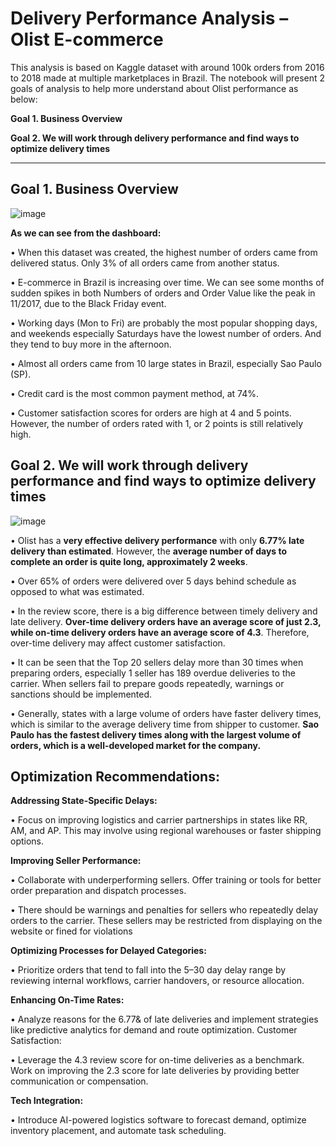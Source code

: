 # Delivery Performance Analysis – Olist E-commerce 

This analysis is based on Kaggle dataset with around 100k orders from 2016 to 2018 made at multiple marketplaces in Brazil. The notebook will present 2 goals of analysis to help more understand about Olist performance as below:

**Goal 1. Business Overview**

**Goal 2. We will work through delivery performance and find ways to optimize delivery times**

-------------------------------------------------------------------------------------------

## **Goal 1. Business Overview**

![image](https://user-images.githubusercontent.com/126956224/231110768-491c24c9-23d2-4a95-83f8-8b679eb41988.png)

**As we can see from the dashboard:**

•	When this dataset was created, the highest number of orders came from delivered status. Only 3% of all orders came from another status.

•	E-commerce in Brazil is increasing over time. We can see some months of sudden spikes in both Numbers of orders and Order Value like the peak in 11/2017, due to the Black Friday event.

•	Working days (Mon to Fri) are probably the most popular shopping days, and weekends especially Saturdays have the lowest number of orders. And they tend to buy more in the afternoon.

•	Almost all orders came from 10 large states in Brazil, especially Sao Paulo (SP).

•	Credit card is the most common payment method, at 74%.

•	Customer satisfaction scores for orders are high at 4 and 5 points. However, the number of orders rated with 1, or 2 points is still relatively high.


## **Goal 2. We will work through delivery performance and find ways to optimize delivery times**

![image](https://user-images.githubusercontent.com/126956224/231111238-0b38e1c2-6cd8-4e48-88fa-4e95adf351da.png)

•	Olist has a **very effective delivery performance** with only **6.77% late delivery than estimated**. However, the **average number of days to complete an order is quite long, approximately 2 weeks**.

•	Over 65% of orders were delivered over 5 days behind schedule as opposed to what was estimated.

•	In the review score, there is a big difference between timely delivery and late delivery. **Over-time delivery orders have an average score of just 2.3, while on-time delivery orders have an average score of 4.3**. Therefore, over-time delivery may affect customer satisfaction.

•	It can be seen that the Top 20 sellers delay more than 30 times when preparing orders, especially 1 seller has 189 overdue deliveries to the carrier. When sellers fail to prepare goods repeatedly, warnings or sanctions should be implemented.

•	Generally, states with a large volume of orders have faster delivery times, which is similar to the average delivery time from shipper to customer. **Sao Paulo has the fastest delivery times along with the largest volume of orders, which is a well-developed market for the company.**


## Optimization Recommendations:

**Addressing State-Specific Delays:**

•	Focus on improving logistics and carrier partnerships in states like RR, AM, and AP. This may involve using regional warehouses or faster shipping options.

**Improving Seller Performance:**

•	 Collaborate with underperforming sellers. Offer training or tools for better order preparation and dispatch processes.

•	 There should be warnings and penalties for sellers who repeatedly delay orders to the carrier. These sellers may be restricted from displaying on the website or fined for violations

**Optimizing Processes for Delayed Categories:**

•	 Prioritize orders that tend to fall into the 5–30 day delay range by reviewing internal workflows, carrier handovers, or resource allocation.

**Enhancing On-Time Rates:**

•	 Analyze reasons for the 6.77& of late deliveries and implement strategies like predictive analytics for demand and route optimization.
Customer Satisfaction:

•	 Leverage the 4.3 review score for on-time deliveries as a benchmark. Work on improving the 2.3 score for late deliveries by providing better communication or compensation.

**Tech Integration:**

•	 Introduce AI-powered logistics software to forecast demand, optimize inventory placement, and automate task scheduling.
